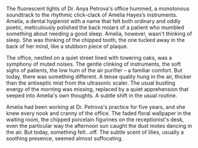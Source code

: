 The fluorescent lights of Dr. Anya Petrova's office hummed, a monotonous soundtrack to the rhythmic click-clack of Amelia Hayes’s instruments.  Amelia, a dental hygienist with a name that felt both ordinary and oddly poetic, meticulously polished the back molars of a patient who mumbled something about needing a good sleep.  Amelia, however, wasn't thinking of sleep. She was thinking of the chipped tooth, the one tucked away in the back of her mind, like a stubborn piece of plaque.

The office, nestled on a quiet street lined with towering oaks, was a symphony of muted noises.  The gentle clinking of instruments, the soft sighs of patients, the low hum of the air purifier – a familiar comfort.  But today, there was something different. A tense quality hung in the air, thicker than the antiseptic mist from the ultrasonic scaler.  The usual bustling energy of the morning was missing, replaced by a quiet apprehension that seeped into Amelia's own thoughts.  A subtle shift in the usual routine.


Amelia had been working at Dr. Petrova's practice for five years, and she knew every nook and cranny of the office.  The faded floral wallpaper in the waiting room, the chipped porcelain figurines on the receptionist's desk, even the particular way the afternoon sun caught the dust motes dancing in the air.  But today, something felt…off.  The subtle scent of lilies, usually a soothing presence, seemed almost suffocating.
